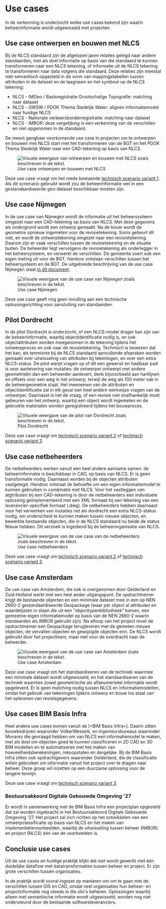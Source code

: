 # Use cases
In de verkenning is onderzocht welke use cases bekend zijn waarin beheerinformatie wordt uitgewisseld met projecten. 

## Use case ontwerpen en bouwen met NLCS
Bij de NLCS standaard zijn de afgelopen jaren relaties gelegd naar andere standaarden, met als doel informatie op basis van die standaard te kunnen transformeren naar een NLCS tekening, of informatie uit de NLCS tekening te transformeren naar data volgens die standaard. Deze relaties zijn meestal niet-semantisch opgesteld in de vorm van mappingstabellen tussen attributen in de dataset en de laagnaam en het symbool op de NLCS tekening:
* NLCS - IMGeo / Basisregistratie Grootschalige Topografie: matching naar dataset
* NLCS - GWSW / PDOK THema Stedelijk Water: alignen informatiemodel naar huidige NLCS
* NLCS - Nationale verkeersbordenregistratie: matching naar dataset
* NLCS - IMBOR: deze vergelijking is een verkenning van de verschillen en niet opgenomen in de standaard.

De meest gangbaar voorkomende use case in projecten om te ontwerpen en bouwen met NLCS start met het transformeren van de BGT en het PDOK Thema Stedelijk Water naar een CAD-tekening op basis van NLCS. 

<figure><img src="../images/ontwerpenbouwenmetnlcs.jpg" alt="Visuele weergave van ontwerpen en bouwen met NLCS zoals beschreven in de tekst.">
<figcaption>Use case ontwerpen en bouwen met NLCS</figcaption>
</figure>

Deze use case vraagt om het reeds bestaande [technisch scenario variant 1](#variant-1-matching-nlcs-naar-geodataset). Als dit scnenario gebruikt wordt zou de beheerinformatie wel in een gestandaardiseerde geo-dataset beschikbaar moeten zijn. 

## Use case Nijmegen
In de use case van Nijmegen wordt de informatie uit het beheersysteem omgezet naar een CAD-tekening op basis van NLCS. Met deze gegevens als ondergrond wordt een ontwerp gemaakt. Na de bouw wordt de geometrie opnieuw ingemeten voor de revisietekening. Soms gebeurt dit niet, en wordt de ontwerptekening omgezet naar een revisietekening. Daarom zijn er vaak verschillen tussen de revisietekening en de situatie buiten. De beheerder legt vervolgens de revisietekening als onderlegger in het beheersysteem, en verwerkt de verschillen. De gemeente voert ook een eigen meting uit voor de BGT, hierdoor ontstaan verschillen tussen het beheersysteem en de BGT.
De uitgebreide beschrijving van de use case Nijmegen staat [in dit document](https://docs.crow.nl/use-cases-door/nijmegen/).

<figure><img src="../images/usecasenijmegen.jpg" alt="Visuele weergave van de use case van Nijmegen zoals beschreven in de tekst.">
<figcaption>Use case Nijmegen</figcaption>
</figure>

Deze use case geeft nog geen invulling aan een technische oplossingsrichting voor aansluiting van standaarden.

## Pilot Dordrecht
In de pilot Dordracht is onderzocht, of een NLCS-model drager kan zijn van de beheerinformatie, waarbij objectidentificatie nodig is, en ook objectattributen worden meegenomen in de tekening tijdens het ontwerpproces en ook naar de revisietekening. Technisch is bewezen dat het kan, als tenmisnte bij de NLCS standaard aanvullende afspraken worden gemaakt over uitwisseling van attributen bij tekeningen, en over een extra NLCS-status. De pilot werpt vragen op of dit een gewenst en haalbaar pad is voor aanlevering van mutaties: de ontwerper ontwerpt met andere geometrieën dan een beheerder aanlevert, denk bijvoorbeeld aan hartlijnen en offsets voor een weg in het ontwerp, terwijl de weg als 100 meter vak in de beheergeometrie staat. Het meenemen van de attributen en objectidentificatie zal in elk geval een heel andere werkwijze vragen van de ontwerper. 
Daarnaast is het de vraag, of een revisie niet onafhankelijk moet gebeuren van het ontwerp, waarbij een object wordt ingemeten en de gebruikte materialen worden geregistreerd tijdens het bouwproces. 


<figure><img src="../images/pilotdordrecht.jpg" alt="Visuele weergave van de pilot van Dordrecht zoals beschreven in de tekst.">
<figcaption>Pilot Dordrecht</figcaption>
</figure>

Deze use case vraagt om [technisch scenario variant 2](#variant-2-alignen-informatiemodellen-met-nlcs-laagnamen-en-symbolen) of [technisch scenario variant 3](#variant-3-alignen-informatiemodellen-met-nlcs-classificatie).


## Use case netbeheerders
De netbeheerders werken vanuit een heel andere aanname samen: de beheerinformatie is beschikbaar in CAD, op basis van NLCS. Er is geen transformatie nodig. Daarnaast worden bij de objecten attributen vastgelegd. Hierdoor ontstaat de behoefte om een eigen informatiemodel te kunnen gebruiken in combinatie met NLCS. Voor het vastleggen van atgtributen bij een CAD-tekening is door de netbeheerders een individuele oplossing geimplementeerd met een XML formaat bij een tekening van een leverancier-specifiek formaat (.dwg). De netbeheerders hebben daarnaast voor het verwerken van mutaties net als dordrecht een extra NLCS-status nodig, om onderscheid te kunnen maken tussen nieuwe objecten, en bewerkte bestaande objecten, die in de NLCS standaard nu beide de status Nieuw hebben. Dit verzoek is ingediend bij de beheerorganisatie van NLCS.

<figure><img src="../images/usecasenetbeheerders.jpg" alt="Visuele weergave van de use case van de netbeheerders zoals beschreven in de tekst.">
<figcaption>Use case netbeheerders</figcaption>
</figure>

Deze use case vraagt om [technisch scenario variant 2](#variant-2-alignen-informatiemodellen-met-nlcs-laagnamen-en-symbolen) of [technisch scenario variant 3](#variant-3-alignen-informatiemodellen-met-nlcs-classificatie).


## Use case Amsterdam
De use case van Amsterdam, die ook is overgenomen door Gelderland en Zuid-Holland werkt met een heel ander uitgangspunt. De opdrachtnemer krijgt de bestaande objecten en een minimale dataset mee in een op NEN 2660-2 gestandaardiseerde Geopackage (waar per object al attributen en waardelijsten in staan die uit een "objecttypenbibliotheek" komen, een gemeetne-eigen informatiemodel op basis van de NEN 2660-2 waarin standaarden als IMBOR gebruikt zijn). Na afloop van het project moet de opdrachtnemer een Geopackage terugleveren met de gemeten nieuwe objecten, de vervallen objecten en gewijzigde objecten erin. De NLCS wordt gebruikt door het projectteam, maar niet voor de overdracht naar de beheerder.

<figure><img src="../images/usecaseamsterdam.jpg" alt="Visuele weergave van de use case van Amsterdam zoals beschreven in de tekst.">
<figcaption>Use case Amsterdam</figcaption>
</figure>

Deze use case vraagt om het standaardiseren van de techniek waarmee een minimale dataset wordt uitgewisseld, en het standaardiseren van de techniek waarmee zowel geometrische als alfanumerieke informatie wordt opgeleverd. Er is geen matching nodig tussen NLCS en informatiemodellen, omdat het gebruik van tekeningen tijdens ontwerp en bouw los staat van het opleveren van revisiegegevens.

## Use cases BIM Basis Infra
Heel andere use cases komen vanuit de [=BIM Basis Infra=]. Daarin zitten bouwbedrijven waaronder VolkerWessels, en ingenieursbureaus waaronder Movares die gevraagd hebben om van NLCS een informatiemodel te maken, met als doel om objecten goed te kunnen classificeren in 2D CAD en 3D BIM modellen en te automatiseren met het maken van hoeveelheidsberekeningen, inkoopstaten en dergelijke. Bij de BIM Basis Infra zitten ook opdrachtgevers waaronder Gelderland, die de classificatie willen gebruiken om informatie vanuit het project over te dragen naar beheer. 
Deze groep wil inzetten op een duurzame oplossing voor de langere termijn.

Deze use case vraagt om [technisch scenario variant 3](#variant-3-alignen-informatiemodellen-met-nlcs-classificatie).

### Bestuursakkoord Digitale Gebouwde Omgeving '27
Er wordt in samenwerking met de BIM Basis Infra een projectplan opgesteld dat zal worden ingebracht in het Bestuursakkoord Digitale Gebouwde Omgeving '27. Het project zal zich richten op het ontwikkelen van een ontwerpclassificatie op basis van NLCS en het maken van implementatievoorbeelden, waarbij de uitwisseling tussen beheer (IMBOR) en project (NLCS) één van de voorbeelden is.


## Conclusie use cases
Uit de use cases en huidige praktijk blijkt dat niet wordt gewerkt met één duidelijke dataflow met datatransformaties tussen beheer en project. Er zijn grote verschillen tussen organisaties. 

In de praktijk wordt vooral ingezet op manieren om om te gaan met de verschillen tussen GIS en CAD, omdat veel organisaties hun beheer- en projectinformatie nog steeds in die silo's beheren. Oplossingen waarbij alleen met semantische informatie wordt uitgewisseld, worden nog niet ondersteund door de bestaande softwareleveranciers.